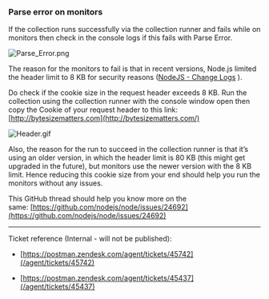 ### Parse error on monitors

If the collection runs successfully via the collection runner and fails while on monitors then check in the console logs if this fails with Parse Error.

![Parse_Error.png](https://support.getpostman.com/hc/article_attachments/360058986934/Parse_Error.png)

The reason for the monitors to fail is that in recent versions, Node.js limited the header limit to 8 KB for security reasons ([NodeJS - Change Logs](https://github.com/nodejs/node/blob/master/doc/changelogs/CHANGELOG_V10.md#2018-11-27-version-10140-dubnium-lts-rvagg) ). 

Do check if the cookie size in the request header exceeds 8 KB. Run the collection using the collection runner with the console window open then copy the Cookie of your request header to this link: [http://bytesizematters.com](http://bytesizematters.com/)

![Header.gif](https://support.getpostman.com/hc/article_attachments/360049107393/Header.gif)

  
Also, the reason for the run to succeed in the collection runner is that it’s using an older version, in which the header limit is 80 KB (this might get upgraded in the future), but monitors use the newer version with the 8 KB limit. Hence reducing this cookie size from your end should help you run the monitors without any issues.

This GitHub thread should help you know more on the same: [https://github.com/nodejs/node/issues/24692](https://github.com/nodejs/node/issues/24692)

* * *

Ticket reference (Internal - will not be published):

*   [https://postman.zendesk.com/agent/tickets/45742](/agent/tickets/45742)
    
*   [https://postman.zendesk.com/agent/tickets/45437](/agent/tickets/45437)
